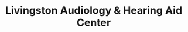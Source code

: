 ---
title: "Livingston Audiology & Hearing Aid Center"
url: /hobbs/livingston-audiology-and-hearing-aid-center/
shop: hearing aids
---